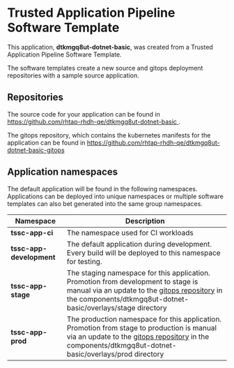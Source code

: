 # Trusted Application Pipeline Software Template

This application, **dtkmgq8ut-dotnet-basic**, was created from a Trusted Application Pipeline Software Template.

The software templates create a new source and gitops deployment repositories with a sample source application. 

## Repositories

The source code for your application can be found in [https://github.com/rhtap-rhdh-qe/dtkmgq8ut-dotnet-basic ](https://github.com/rhtap-rhdh-qe/dtkmgq8ut-dotnet-basic ).
 
The gitops repository, which contains the kubernetes manifests for the application can be found in 
[https://github.com/rhtap-rhdh-qe/dtkmgq8ut-dotnet-basic-gitops ](https://github.com/rhtap-rhdh-qe/dtkmgq8ut-dotnet-basic-gitops ) 

## Application namespaces 

The default application will be found in the following namespaces. Applications can be deployed into unique namespaces or multiple software templates can also bet generated into the same group namespaces.  

|  Namespace   |  Description   |  
| -------- | -------- |
| **tssc-app-ci** | The namespace used for CI workloads |
| **tssc-app-development** | The default application during development. Every build will be deployed to this namespace for testing. |
| **tssc-app-stage** | The staging namespace for this application. Promotion from development to stage is manual via an update to the [gitops repository](https://github.com/rhtap-rhdh-qe/dtkmgq8ut-dotnet-basic-gitops ) in the components/dtkmgq8ut-dotnet-basic/overlays/stage directory |
| **tssc-app-prod** | The production namespace for this application. Promotion from stage to production is manual via an update to the [gitops repository](https://github.com/rhtap-rhdh-qe/dtkmgq8ut-dotnet-basic-gitops ) in the components/dtkmgq8ut-dotnet-basic/overlays/prod directory |